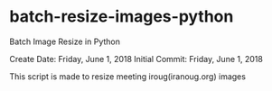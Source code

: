 # batch-resize-images-python
Batch Image Resize in Python

Create Date: Friday, June 1, 2018
Initial Commit: Friday, June 1, 2018

This script is made to resize meeting iroug(iranoug.org) images
